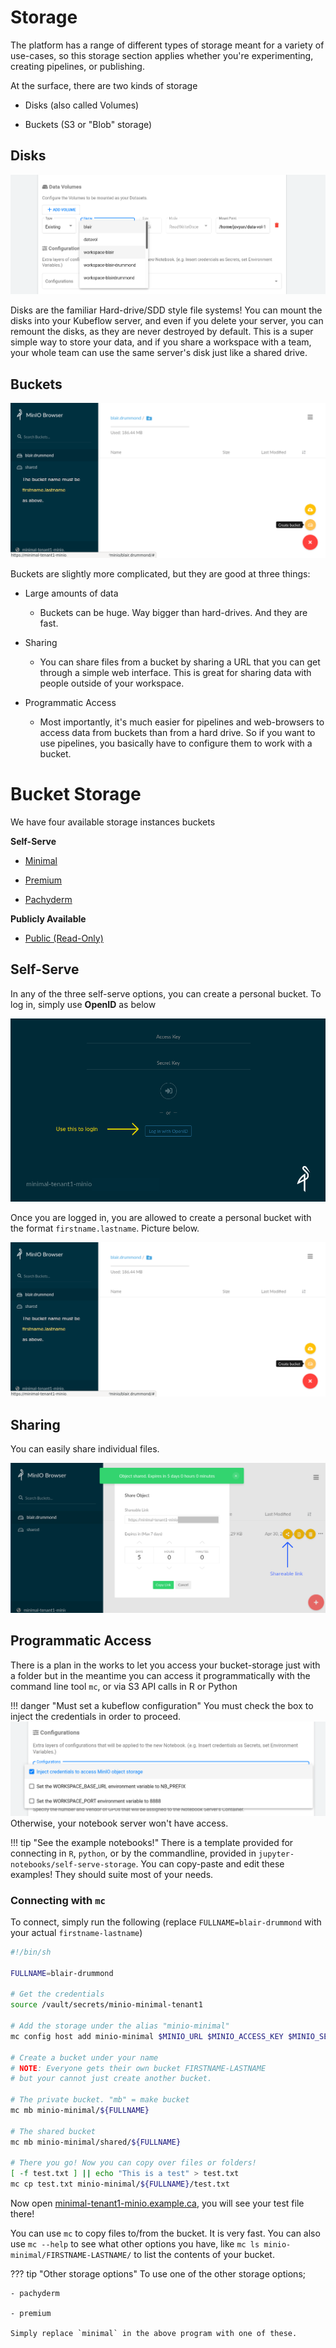 # Storage

The platform has a range of different types of storage meant for a variety of
use-cases, so this storage section applies whether you're experimenting,
creating pipelines, or publishing. 

At the surface, there are two kinds of storage

- Disks (also called Volumes)

- Buckets (S3 or "Blob" storage)


## Disks

![Data Volumes](images/kubeflow_existing_volume.png)

Disks are the familiar Hard-drive/SDD style file systems! You can mount the
disks into your Kubeflow server, and even if you delete your server, you can
remount the disks, as they are never destroyed by default. This is a super
simple way to store your data, and if you share a workspace with a team, your
whole team can use the same server's disk just like a shared drive.


## Buckets


![Buckets / Object Storage](images/minio_self_serve_bucket.png)

Buckets are slightly more complicated, but they are good at three things:

- Large amounts of data
  - Buckets can be huge. Way bigger than hard-drives. And they are fast.
  
- Sharing
  - You can share files from a bucket by sharing a URL that you can get through
    a simple web interface. This is great for sharing data with people outside
    of your workspace.
    
    
- Programmatic Access
  - Most importantly, it's much easier for pipelines and web-browsers to access
    data from buckets than from a hard drive. So if you want to use pipelines,
    you basically have to configure them to work with a bucket.
    

# Bucket Storage

We have four available storage instances buckets

**Self-Serve**

- [Minimal](https://minimal-tenant1-minio.example.ca)

- [Premium](https://premium-tenant1-minio.example.ca)

- [Pachyderm](https://pachyderm-tenant1-minio.example.ca)

**Publicly Available**

- [Public (Read-Only)](https://datasets.example.ca)


## Self-Serve

In any of the three self-serve options, you can create a personal bucket. To log
in, simply use **OpenID** as below

![Buckets / Object Storage](images/minio_self_serve_login.png)

Once you are logged in, you are allowed to create a personal bucket with the
format `firstname.lastname`. Picture below.


![Buckets / Object Storage](images/minio_self_serve_bucket.png)

## Sharing

You can easily share individual files.

![Minio File Sharing](images/minio_self_serve_share.png)


## Programmatic Access

There is a plan in the works to let you access your bucket-storage just with a folder
but in the meantime you can access it programmatically with the command line tool `mc`, 
or via S3 API calls in R or Python

!!! danger "Must set a kubeflow configuration"
    You must check the box to inject the credentials in order to proceed.
    ![Minio Credentials Option](images/kubeflow_minio_option.png)
	Otherwise, your notebook server won't have access.

!!! tip "See the example notebooks!"
    There is a template provided for connecting in `R`, `python`, or by the commandline,
	provided in `jupyter-notebooks/self-serve-storage`. You can copy-paste and edit these
	examples! They should suite most of your needs.
	
### Connecting with `mc`

To connect, simply run the following (replace `FULLNAME=blair-drummond` with your actual `firstname-lastname`)

```sh
#!/bin/sh

FULLNAME=blair-drummond

# Get the credentials
source /vault/secrets/minio-minimal-tenant1

# Add the storage under the alias "minio-minimal"
mc config host add minio-minimal $MINIO_URL $MINIO_ACCESS_KEY $MINIO_SECRET_KEY

# Create a bucket under your name
# NOTE: Everyone gets their own bucket FIRSTNAME-LASTNAME
# but your cannot just create another bucket.

# The private bucket. "mb" = make bucket
mc mb minio-minimal/${FULLNAME}

# The shared bucket
mc mb minio-minimal/shared/${FULLNAME}

# There you go! Now you can copy over files or folders!
[ -f test.txt ] || echo "This is a test" > test.txt
mc cp test.txt minio-minimal/${FULLNAME}/test.txt
```

Now open [minimal-tenant1-minio.example.ca](https://minimal-tenant1-minio.example.ca), you will see your test file there!

You can use `mc` to copy files to/from the bucket. It is very fast. You can also use `mc --help` to see what other options you have,
like `mc ls minio-minimal/FIRSTNAME-LASTNAME/` to list the contents of your bucket.


??? tip "Other storage options"
    To use one of the other storage options; 

	- pachyderm

	- premium

	Simply replace `minimal` in the above program with one of these.
	
